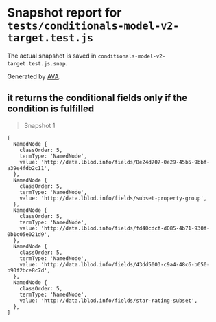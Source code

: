 # Snapshot report for `tests/conditionals-model-v2-target.test.js`

The actual snapshot is saved in `conditionals-model-v2-target.test.js.snap`.

Generated by [AVA](https://avajs.dev).

## it returns the conditional fields only if the condition is fulfilled

> Snapshot 1

    [
      NamedNode {
        classOrder: 5,
        termType: 'NamedNode',
        value: 'http://data.lblod.info/fields/8e24d707-0e29-45b5-9bbf-a39e4fdb2c11',
      },
      NamedNode {
        classOrder: 5,
        termType: 'NamedNode',
        value: 'http://data.lblod.info/fields/subset-property-group',
      },
      NamedNode {
        classOrder: 5,
        termType: 'NamedNode',
        value: 'http://data.lblod.info/fields/fd40cdcf-d085-4b71-930f-0b1c05e021d9',
      },
      NamedNode {
        classOrder: 5,
        termType: 'NamedNode',
        value: 'http://data.lblod.info/fields/43dd5003-c9a4-48c6-b650-b90f2bce8c7d',
      },
      NamedNode {
        classOrder: 5,
        termType: 'NamedNode',
        value: 'http://data.lblod.info/fields/star-rating-subset',
      },
    ]
